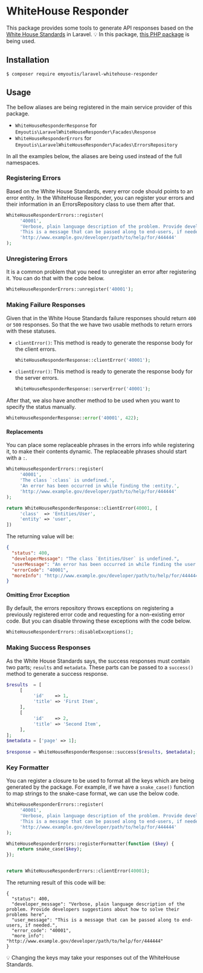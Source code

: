 # WhiteHouse Responder

This package provides some tools to generate API responses based on the [White House Standards](https://github.com/WhiteHouse/api-standards) in Laravel.
:bulb: In this package, [this PHP package](https://github.com/emyoutis/whitehouse-responder) is being used.

## Installation
```
$ composer require emyoutis/laravel-whitehouse-responder
```

## Usage
The bellow aliases are being registered in the main service provider of this package. 
- `WhiteHouseResponderResponse` for `Emyoutis\LaravelWhiteHouseResponder\Facades\Response`
- `WhiteHouseResponderErrors` for `Emyoutis\LaravelWhiteHouseResponder\Facades\ErrorsRepository`

In all the examples below, the aliases are being used instead of the full namespaces. 


### Registering Errors
Based on the White House Standards, every error code should points to an error entity. In the WhiteHouse Responder, you can register your errors and their information in an ErrorsRepository class to use them after that.

```php
WhiteHouseResponderErrors::register(
     '40001',
     'Verbose, plain language description of the problem. Provide developers suggestions about how to solve their problems here',
     'This is a message that can be passed along to end-users, if needed.',
     'http://www.example.gov/developer/path/to/help/for/444444'
);
```

### Unregistering Errors
It is a common problem that you need to unregister an error after registering it. You can do that with the code below.
```php
WhiteHouseResponderErrors::unregister('40001');
```


### Making Failure Responses
Given that in the White House Standards failure responses should return `400` or `500` responses. So that the we have two usable methods to return errors with these statuses.
- `clientError()`: This method is ready to generate the response body for the client errors.
    ```php
    WhiteHouseResponderResponse::clientError('40001');
    ```
- `clientError()`: This method is ready to generate the response body for the server errors.
    ```php
    WhiteHouseResponderResponse::serverError('40001');
    ```

After that, we also have another method to be used when you want to specify the status manually.
```php
WhiteHouseResponderResponse::error('40001', 422);
```

#### Replacements
You can place some replaceable phrases in the errors info while registering it, to make their contents dynamic. The replaceable phrases should start with a `:`.
```php
WhiteHouseResponderErrors::register(
     '40001',
     'The class `:class` is undefined.',
     'An error has been occurred in while finding the :entity.',
     'http://www.example.gov/developer/path/to/help/for/444444'
);

return WhiteHouseResponderResponse::clientError(40001, [
     'class'  => 'Entities/User',
     'entity' => 'user',
])
```

The returning value will be:
```json
{
  "status": 400,
  "developerMessage": "The class `Entities/User` is undefined.",
  "userMessage": "An error has been occurred in while finding the user.",
  "errorCode": "40001",
  "moreInfo": "http://www.example.gov/developer/path/to/help/for/444444"
}
```


#### Omitting Error Exception
By default, the errors repository throws exceptions on registering a previously registered error code and requesting for a non-existing error code. But you can disable throwing these exceptions with the code below.
```php
WhiteHouseResponderErrors::disableExceptions();
```

### Making Success Responses
As the White House Standards says, the success responses must contain two parts; `results` and `metadata`. These parts can be passed to a `success()` method to generate a success response.
```php
$results  = [
     [
          'id'    => 1,
          'title' => 'First Item',
     ],
     [
          'id'    => 2,
          'title' => 'Second Item',
     ],
];
$metadata = ['page' => 1];
    
$response = WhiteHouseResponderResponse::success($results, $metadata);
```

### Key Formatter
You can register a closure to be used to format all the keys which are being generated by the package. For example, if we have a `snake_case()` function to map strings to the snake-case format, we can use the below code.

```php
WhiteHouseResponderErrors::register(
     '40001',
     'Verbose, plain language description of the problem. Provide developers suggestions about how to solve their problems here',
     'This is a message that can be passed along to end-users, if needed.',
     'http://www.example.gov/developer/path/to/help/for/444444'
);

WhiteHouseResponderErrors::registerFormatter(function ($key) {
    return snake_case($key);
});


return WhiteHouseResponderErrors::clientError(40001);
```

The returning result of this code will be:

```:bulb:
{
  "status": 400,
  "developer_message": "Verbose, plain language description of the problem. Provide developers suggestions about how to solve their problems here",
  "user_message": "This is a message that can be passed along to end-users, if needed.",
  "error_code": "40001",
  "more_info": "http://www.example.gov/developer/path/to/help/for/444444"
}
```

:bulb: Changing the keys may take your responses out of the WhiteHouse Standards.
